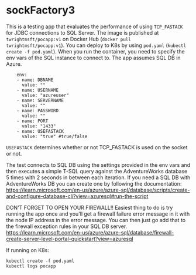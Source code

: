 # sockFactory3

This is a testing app that evaluates the performance of using `TCP_FASTACK` for JDBC connections to SQL Server.
The image is published at `twrightmsft/pocapp:v1` on Docker Hub (`docker pull twrightmsft/pocapp:v1`).
You can deploy to K8s by using `pod.yaml` (`kubectl create -f pod.yaml`).
When you run the container, you need to specify the env vars of the SQL instance to connect to.  The app assumes SQL DB in Azure.
```
    env:
    - name: DBNAME
      value: ""
    - name: USERNAME
      value: "azureuser"
    - name: SERVERNAME
      value: ""
    - name: PASSWORD
      value: ""
    - name: PORT
      value: "1433"
    - name: USEFASTACK
      value: "true" #true/false
```

`USEFASTACK` determines whether or not TCP_FASTACK is used on the socket or not.

The test connects to SQL DB using the settings provided in the env vars and then executes a simple T-SQL query against the AdventureWorks database 5 times with 2 seconds in between each iteration.
If you need a SQL DB with AdventureWorks DB you can create one by following the documentation: https://learn.microsoft.com/en-us/azure/azure-sql/database/scripts/create-and-configure-database-cli?view=azuresql#run-the-script

DON'T FORGET TO OPEN YOUR FIREWALL!!  Easiest thing to do is try running the app once and you'll get a firewall failure error message in it with the node IP address in the error message. You can then just go add that to the firewall exception rules in your SQL DB server.  https://learn.microsoft.com/en-us/azure/azure-sql/database/firewall-create-server-level-portal-quickstart?view=azuresql

If running on K8s:
```
kubectl create -f pod.yaml
kubectl logs pocapp
```

